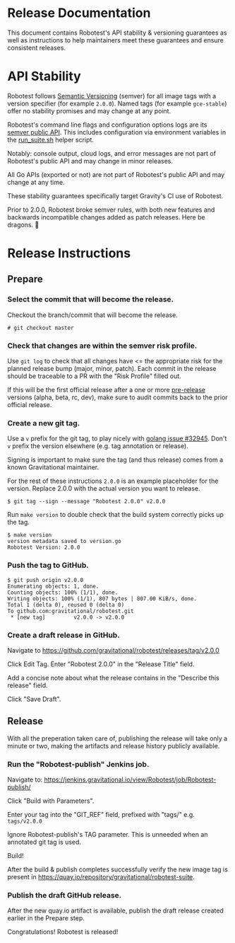 # Release Documentation

This document contains Robotest's API stability & versioning guarantees
as well as instructions to help maintainers meet these guarantees and
ensure consistent releases.

# API Stability
Robotest follows [Semantic Versioning](https://semver.org/spec/v2.0.0.html)
(semver) for all image tags with a version specifier (for example `2.0.0`).
Named tags (for example `gce-stable`) offer no stability promises and may
change at any point.

Robotest's command line flags and configuration options logs are
its [semver public API](https://semver.org/spec/v2.0.0.html#spec-item-1).
This includes configuration via environment variables in the
[run_suite.sh](./docker/suite/run_suite.sh) helper script.

Notably: console output, cloud logs, and error messages are not part of
Robotest's public API and may change in minor releases.

All Go APIs (exported or not) are not part of Robotest's public API and may
change at any time.

These stability guarantees specifically target Gravity's CI use of Robotest.

Prior to 2.0.0, Robotest broke semver rules, with both new features and
backwards incompatible changes added as patch releases.  Here be dragons. :dragon:

# Release Instructions

## Prepare

### Select the commit that will become the release.

Checkout the branch/commit that will become the release.

```
# git checkout master
```

### Check that changes are within the semver risk profile.

Use `git log` to check that all changes have <= the appropriate risk for the
planned release bump (major, minor, patch). Each commit in the release should
be traceable to a PR with the "Risk Profile" filled out.

If this will be the first official release after a one or more
[pre-release](https://semver.org/spec/v2.0.0.html#spec-item-9) versions (alpha,
beta, rc, dev), make sure to audit commits back to the prior official
release.

### Create a new git tag.

Use a `v` prefix for the git tag, to play nicely with
[golang issue #32945](https://github.com/golang/go/issues/32945). Don't `v`
prefix the version elsewhere (e.g. tag annotation or release).

Signing is important to make sure the tag (and thus
release) comes from a known Gravitational maintainer.

For the rest of these instructions `2.0.0` is an example placeholder for
the version.  Replace 2.0.0 with the actual version you want to release.

```
$ git tag --sign --message "Robotest 2.0.0" v2.0.0
```

Run `make version` to double check that the build system correctly picks up
the tag.

```
$ make version
version metadata saved to version.go
Robotest Version: 2.0.0
```

### Push the tag to GitHub.

```
$ git push origin v2.0.0
Enumerating objects: 1, done.
Counting objects: 100% (1/1), done.
Writing objects: 100% (1/1), 807 bytes | 807.00 KiB/s, done.
Total 1 (delta 0), reused 0 (delta 0)
To github.com:gravitational/robotest.git
 * [new tag]         v2.0.0 -> v2.0.0
```

### Create a draft release in GitHub.

Navigate to https://github.com/gravitational/robotest/releases/tag/v2.0.0

Click Edit Tag. Enter "Robotest 2.0.0" in the "Release Title" field.

Add a concise note about what the release contains in the "Describe this
release" field.

Click "Save Draft".

## Release
With all the preperation taken care of, publishing the release will take only
a minute or two, making the artifacts and release history publicly available.

### Run the "Robotest-publish" Jenkins job.

Navigate to: https://jenkins.gravitational.io/view/Robotest/job/Robotest-publish/

Click "Build with Parameters".

Enter your tag into the "GIT_REF" field, prefixed with "tags/" e.g. `tags/v2.0.0`

Ignore Robotest-publish's TAG parameter. This is unneeded when an annotated
git tag is used.

Build!

After the build & publish completes successfully verify the new image tag
is present in https://quay.io/repository/gravitational/robotest-suite.

### Publish the draft GitHub release.
After the new quay.io artifact is available, publish the draft release
created earlier in the Prepare step.

Congratulations! Robotest is released!
